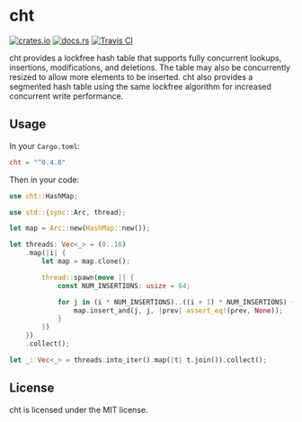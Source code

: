 # cht

[![crates.io](https://img.shields.io/crates/v/cht.svg)](https://crates.io/crates/cht)
[![docs.rs](https://docs.rs/cht/badge.svg)](https://docs.rs/cht)
[![Travis CI](https://travis-ci.com/Gregory-Meyer/cht.svg?branch=master)](https://travis-ci.com/Gregory-Meyer/cht)

cht provides a lockfree hash table that supports fully concurrent lookups,
insertions, modifications, and deletions. The table may also be concurrently
resized to allow more elements to be inserted. cht also provides a segmented
hash table using the same lockfree algorithm for increased concurrent write
performance.

## Usage

In your `Cargo.toml`:

```toml
cht = "^0.4.0"
```

Then in your code:

```rust
use cht::HashMap;

use std::{sync::Arc, thread};

let map = Arc::new(HashMap::new());

let threads: Vec<_> = (0..16)
    .map(|i| {
        let map = map.clone();

        thread::spawn(move || {
            const NUM_INSERTIONS: usize = 64;

            for j in (i * NUM_INSERTIONS)..((i + 1) * NUM_INSERTIONS) {
                map.insert_and(j, j, |prev| assert_eq!(prev, None));
            }
        })
    })
    .collect();

let _: Vec<_> = threads.into_iter().map(|t| t.join()).collect();
```

## License

cht is licensed under the MIT license.

